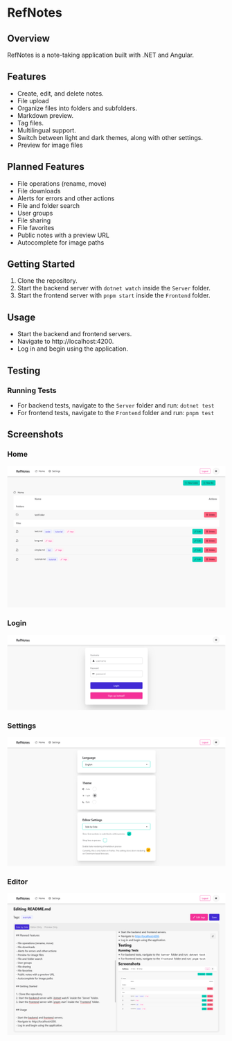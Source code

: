 # RefNotes

## Overview

RefNotes is a note-taking application built with .NET and Angular.

## Features

- Create, edit, and delete notes.
- File upload
- Organize files into folders and subfolders.
- Markdown preview.
- Tag files.
- Multilingual support.
- Switch between light and dark themes, along with other settings.
- Preview for image files

## Planned Features

- File operations (rename, move)
- File downloads
- Alerts for errors and other actions
- File and folder search
- User groups
- File sharing
- File favorites
- Public notes with a preview URL
- Autocomplete for image paths

## Getting Started

1. Clone the repository.
2. Start the backend server with `dotnet watch` inside the `Server` folder.
3. Start the frontend server with `pnpm start` inside the `Frontend` folder.

## Usage

- Start the backend and frontend servers.
- Navigate to http://localhost:4200.
- Log in and begin using the application.

## Testing

### Running Tests

- For backend tests, navigate to the `Server` folder and run:
  `dotnet test`
- For frontend tests, navigate to the `Frontend` folder and run:
  `pnpm test`

## Screenshots

### Home

![home](images/home.png)

### Login

![login](images/login.png)

### Settings

![settings](images/settings.png)

### Editor

![editor](images/editor.png)
